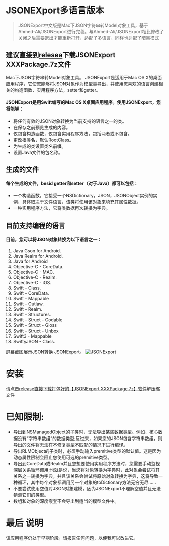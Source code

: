 # JSONEXport多语言版本
> JSONExport中文版是Mac下JSON字符串转Model对象工具，基于Ahmed-Ali/JSONExport进行完善。与Ahmed-Ali/JSONExport相比修改了关闭之后需要退出才能重新打开，适配了多语言，同样也适配了暗黑模式

## 建议直接到[relesea](https://github.com/Apple-JinlongLu/JSONExport/releases)下载JSONExport XXXPackage.7z文件

  Mac下JSON字符串转Model对象工具。
  JSONExport是适用于Mac OS X的桌面应用程序，它使您能够将JSON对象作为模型类导出，并使用您喜欢的语言创建相关的构造函数，实用程序方法，setter和getter。
  
#### JSONExport是用Swift编写的Mac OS X桌面应用程序。使用JSONExport，您将能够：

  * 将任何有效的JSON对象转换为当前支持的语言之一的类。
  * 在保存之前预览生成的内容。
  * 仅包含构造函数，仅包含实用程序方法，包括两者或不包含。
  * 更改根类名，默认RootClass。
  * 为生成的类设置类名前缀。
  * 设置Java文件的包名称。
  
## 生成的文件

#### 每个生成的文件，besid getter和setter（对于Java）都可以包括：

  * 一个构造函数，它接受一个NSDictionary，JSON，JSONObject实例的实例，具体取决于文件语言，该类将使用该对象来填充其属性数据。
  * 一种实用程序方法，它将类数据再次转换为字典。

## 目前支持编程的语言

#### 目前，您可以将JSON对象转换为以下语言之一：

1. Java Gson for Android.
2. Java Realm for Android.
3. Java for Android
4. Objective-C - CoreData.
5. Objective-C - MAC.
6. Objective-C - Realm.
7. Objective-C - iOS.
8. Swift - Class.
9. Swift - CoreData.
10. Swift - Mappable
11. Swift - Outlaw.
12. Swift - Realm.
13. Swift - Structures.
14. Swift - Struct - Codable
15. Swift - Struct - Gloss
16. Swift - Struct - Unbox
17. Swift3 - Mappable
18. SwiftyJSON - Class.

  屏幕截图展示JSON转换 JSONExport。
![JSONExport](https://upload-images.jianshu.io/upload_images/5969066-784d219926f36465.png?imageMogr2/auto-orient/strip%7CimageView2/2/w/1240)

安装
========================
请点击[release直接下载打包好的【JSONExport XXXPackage.7z】软件](https://github.com/Apple-JinlongLu/JSONExport/releases)解压缩文件


已知限制:
========================
* 导出到NSManagedObject的子类时，无法导出某些数据类型。例如，核心数据没有“字符串数组”的数据类型;反过来，如果您的JSON包含字符串数组，则导出的文件将无法在不修复类型不匹配的情况下进行编译。
* 导出RLMObject的子类时，必须手动输入premitive类型的默认值。这是因为动态属性限制会阻止您使用可选的premitive类型。
* 导出到CoreData或Realm并且您想要使用实用程序方法时，您需要手动监视深层关系循环调用;也就是说，当您将对象转换为字典时，此对象会尝试将其关系之一转换为字典，并且该关系会尝试将原始对象转换为字典，这将导致一种循环，其中每个对象都调用另一个对象的toDictionary方法无穷无尽......
* 不要尝试使用空值对JSON对象建模，因为JSONExport不理解空值并且无法猜测它们的类型。
* 数组和对象的深度嵌套不会导出到适当的模型文件中。

最后 说明
========================
该应用程序仍处于早期阶段。请报告任何问题，以便我可以改进它。
